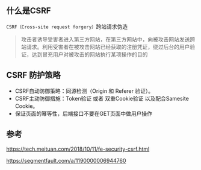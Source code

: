 
## 什么是CSRF

`CSRF（Cross-site request forgery）`跨站请求伪造

>攻击者诱导受害者进入第三方网站，在第三方网站中，向被攻击网站发送跨站请求。利用受害者在被攻击网站已经获取的注册凭证，绕过后台的用户验证，达到冒充用户对被攻击的网站执行某项操作的目的

## CSRF 防护策略

* CSRF自动防御策略：同源检测（Origin 和 Referer 验证）。
* CSRF主动防御措施：Token验证 或者 双重Cookie验证 以及配合Samesite Cookie。
* 保证页面的幂等性，后端接口不要在GET页面中做用户操作

## 参考

https://tech.meituan.com/2018/10/11/fe-security-csrf.html

https://segmentfault.com/a/1190000006944760